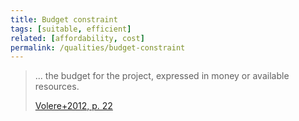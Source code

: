 ```yaml
---
title: Budget constraint
tags: [suitable, efficient]
related: [affordability, cost]
permalink: /qualities/budget-constraint
---
```


>... the budget for the project, expressed in money or available resources.
>
>[Volere+2012, p. 22](/references/#volere)




